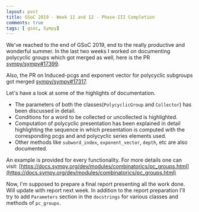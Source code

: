 ```yaml
---
layout: post
title: GSoC 2019 - Week 11 and 12 - Phase-III Completion
comments: true
tags: [ gsoc, Sympy]
---
```


We've reached to the end of GSoC 2019, end to the really productive and wonderful summer. In the last two weeks I worked on documenting polycyclic groups which got merged as well, here is the PR [sympy/sympy#17399](https://github.com/sympy/sympy/pull/17399).

Also, the PR on Induced-pcgs and exponent vector for polycyclic subgroups got merged [sympy/sympy#17317](https://github.com/sympy/sympy/pull/17317). 

Let's have a look at some of the highlights of documentation.

 - The parameters of both the classes(``PolycyclicGroup`` and ``Collector``) has been discussed in detail.
 - Conditions for a word to be collected or uncollected is highlighted.
 - Computation of polycyclic presentation has been explained in detail highlighting the sequence in which presentation is computed with the corresponding pcgs and and polycyclic series elements used.
 - Other methods like ``subword_index``, ``exponent_vector``, ``depth``, etc are also documented.

An example is provided for every functionality.
For more details one can visit:
[https://docs.sympy.org/dev/modules/combinatorics/pc_groups.html](https://docs.sympy.org/dev/modules/combinatorics/pc_groups.html)

Now, I'm supposed to prepare a final report presenting all the work done. Will update with report next week.
In addition to the report preparation I'll try to add ``Parameters`` section in the `docstrings` for various classes and methods of ``pc_groups``.
 
